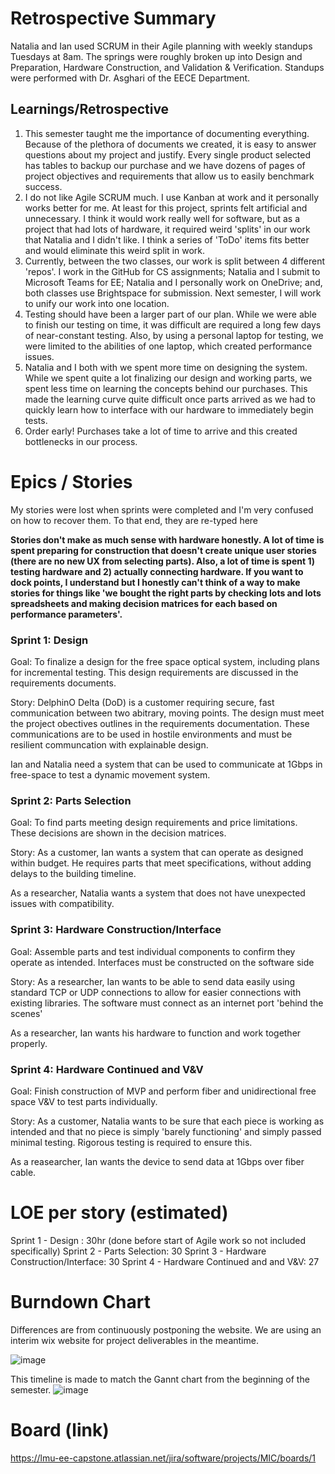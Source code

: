# Retrospective Summary
  Natalia and Ian used SCRUM in their Agile planning with weekly standups Tuesdays at 8am. The springs were roughly broken up into Design and Preparation, Hardware Construction, and Validation & Verification. Standups were performed with Dr. Asghari of the EECE Department.  
  
## Learnings/Retrospective
1. This semester taught me the importance of documenting everything. Because of the plethora of documents we created, it is easy to answer questions about my project and justify. Every single product selected has tables to  backup our purchase and we have dozens of pages of project objectives and requirements that allow us to easily benchmark success.
2. I do not like Agile SCRUM much. I use Kanban at work and it personally works better for me. At least for this project, sprints felt artificial and unnecessary. I think it would work really well for software, but as a project that had lots of hardware, it required weird 'splits' in our work that Natalia and I didn't like. I think a series of 'ToDo' items fits better and would eliminate this weird split in work.
3. Currently, between the two classes, our work is split between 4 different 'repos'. I work in the GitHub for CS assignments; Natalia and I submit to Microsoft Teams for EE; Natalia and I personally work on OneDrive; and, both classes use Brightspace for submission. Next semester, I will work to unify our work into one location.
4. Testing should have been a larger part of our plan. While we were able to finish our testing on time, it was difficult are required a long few days of near-constant testing. Also, by using a personal laptop for testing, we were limited to the abilities of one laptop, which created performance issues.
5. Natalia and I both with we spent more time on designing the system. While we spent quite a lot finalizing our design and working parts, we spent less time on learning the concepts behind our purchases. This made the learning curve quite difficult once parts arrived as we had to quickly learn how to interface with our hardware to immediately begin tests.
6. Order early! Purchases take a lot of time to arrive and this created bottlenecks in our process.

# Epics / Stories

My stories were lost when sprints were completed and I'm very confused on how to recover them. To that end, they are re-typed here

**Stories don't make as much sense with hardware honestly. A lot of time is spent preparing for construction that doesn't create unique user stories (there are no new UX from selecting parts). Also, a lot of time is spent 1) testing hardware and 2) actually connecting hardware. If you want to dock points, I understand but I honestly can't think of a way to make stories for things like 'we bought the right parts by checking lots and lots spreadsheets and making decision matrices for each based on performance parameters'.**

### Sprint 1: Design 

  Goal: To finalize a design for the free space optical system, including plans for incremental testing. This design requirements are discussed in the requirements documents.
  
  Story: DelphinO Delta (DoD) is a customer requiring secure, fast communication between two abitrary, moving points. The design must meet the project obectives outlines in the requirements documentation. These communications are to be used in hostile environments and must be resilient communcation with explainable design.
  
  Ian and Natalia need a system that can be used to communicate at 1Gbps in free-space to test a dynamic movement system.

### Sprint 2: Parts Selection

  Goal: To find parts meeting design requirements and price limitations. These decisions are shown in the decision matrices.
  
  Story: As a customer, Ian wants a system that can operate as designed within budget. He requires parts that meet specifications, without adding delays to the building timeline.
  
  As a researcher, Natalia wants a system that does not have unexpected issues with compatibility.

### Sprint 3: Hardware Construction/Interface

  Goal: Assemble parts and test individual components to confirm they operate as intended. Interfaces must be constructed on the software side
  
  Story: As a researcher, Ian wants to be able to send data easily using standard TCP or UDP connections to allow for easier connections with existing libraries. The software must connect as an internet port 'behind the scenes'
  
  As a researcher, Ian wants his hardware to function and work together properly.

### Sprint 4: Hardware Continued and V&V

  Goal: Finish construction of MVP and perform fiber and unidirectional free space V&V to test parts individually.
  
  Story: As a customer, Natalia wants to be sure that each piece is working as intended and that no piece is simply 'barely functioning' and simply passed minimal testing. Rigorous testing is required to ensure this.
  
  As a reasearcher, Ian wants the device to send data at 1Gbps over fiber cable.

# LOE per story (estimated)

Sprint 1 - Design : 30hr (done before start of Agile work so not included specifically)
Sprint 2 - Parts Selection: 30
Sprint 3 - Hardware Construction/Interface: 30
Sprint 4 - Hardware Continued and and V&V: 27

# Burndown Chart

Differences are from continuously postponing the website. We are using an interim wix website for project deliverables in the meantime.

![image](https://user-images.githubusercontent.com/40191185/142334855-e64a6584-80b5-4247-8d00-97b36abb2d72.png)

This timeline is made to match the Gannt chart from the beginning of the semester.
![image](https://user-images.githubusercontent.com/40191185/142336489-955ff14b-749e-448f-b142-80aa064e1cbf.png)



# Board (link)
https://lmu-ee-capstone.atlassian.net/jira/software/projects/MIC/boards/1
